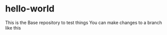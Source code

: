# hello-world
This is the Base repository to test things
You can make changes to a branch like this
